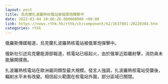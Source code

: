 ```yaml
---
layout: post
title: 烏克蘭扎波羅熱核電站被俄軍炮彈擊中
date: 2022-03-04 10:06:26.000000000 +08:00
link: https://news.rthk.hk/rthk/ch/component/k2/1637081-20220304.htm
categories: rthk
---
```


俄羅斯傳媒報道，烏克蘭扎波羅熱核電站被俄軍炮彈擊中。

俄新社引述烏克蘭能源部報道，核電站已經起火，由於俄軍近距離射擊，消防員未能展開撲救。

扎波羅熱核電站在歐洲屬同類型最大規模。發言人強調，扎波羅熱核電站受襲後，輻射水平未有改變。相信起火範圍在核電站外圍，部分區域已關閉。

